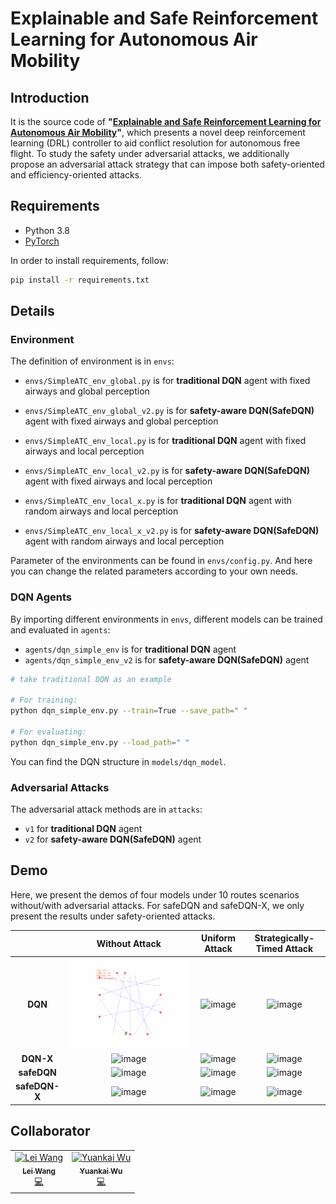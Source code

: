# Explainable and Safe Reinforcement Learning for Autonomous Air Mobility

## Introduction
It is the source code of **"[Explainable and Safe Reinforcement Learning for Autonomous Air Mobility](https://arxiv.org/abs/2211.13474)"**, which presents a novel deep reinforcement learning (DRL)
controller to aid conflict resolution for autonomous free flight. To study the safety under adversarial attacks, we additionally propose an adversarial attack strategy that can impose both safety-oriented and efficiency-oriented attacks.

## Requirements

* Python 3.8
* [PyTorch](http://pytorch.org/)

In order to install requirements, follow:

```bash
pip install -r requirements.txt
```
## Details

### Environment

The definition of environment is in `envs`: 

* `envs/SimpleATC_env_global.py` is for **traditional DQN** agent with fixed airways and global perception

* `envs/SimpleATC_env_global_v2.py` is for **safety-aware DQN(SafeDQN)** agent with fixed airways and global perception

* `envs/SimpleATC_env_local.py` is for **traditional DQN** agent with fixed airways and local perception

* `envs/SimpleATC_env_local_v2.py` is for **safety-aware DQN(SafeDQN)** agent with fixed airways and local perception

* `envs/SimpleATC_env_local_x.py` is for **traditional DQN** agent with random airways and local perception

* `envs/SimpleATC_env_local_x_v2.py` is for **safety-aware DQN(SafeDQN)** agent with random airways and local perception

Parameter of the environments can be found in `envs/config.py`. And here you can change the related parameters according to your own needs. 

### DQN Agents

By importing different environments in `envs`, different models can be trained and evaluated in `agents`:

* `agents/dqn_simple_env` is for **traditional DQN** agent
* `agents/dqn_simple_env_v2` is for **safety-aware DQN(SafeDQN)** agent

```bash
# take traditional DQN as an example

# For training:
python dqn_simple_env.py --train=True --save_path=" "

# For evaluating:
python dqn_simple_env.py --load_path=" "
```


You can find the DQN structure in `models/dqn_model`.
### Adversarial Attacks

The adversarial attack methods are in `attacks`:

* `v1` for **traditional DQN** agent
* `v2` for **safety-aware DQN(SafeDQN)** agent

## Demo
Here, we present the demos of four models under
10 routes scenarios without/with adversarial attacks. For safeDQN and safeDQN-X, we only present the results under safety-oriented attacks.

|               |         Without Attack         |                     Uniform Attack                      |           Strategically-Timed Attack            |
|:-------------:|:------------------------------:|:-------------------------------------------------------:|:-----------------------------------------------:|
|    **DQN**    |   ![image](gifs/DQN-10.gif)    |           ![image](gifs/DQN-10-UniAttack.gif)           |       ![image](gifs/DQN-10-STAttack.gif)        |
|   **DQN-X**   |   ![image](gifs/DQN-X10.gif)   |          ![image](gifs/DQN-X10-UniAttack.gif)           |       ![image](gifs/DQN-X10-STAttack.gif)       |
|  **safeDQN**  | ![image](gifs/safeDQN-10.gif)  |         ![image](gifs/safeDQN-10-UniAttack.gif)         |     ![image](gifs/safeDQN-10-STAttack.gif)      | 
| **safeDQN-X** | ![image](gifs/safeDQN-X10.gif) |        ![image](gifs/safeDQN-X10-UniAttack.gif)         |     ![image](gifs/safeDQN-X10-STAttack.gif)     |


## Collaborator

<table>
  <tr>
    <td align="center"><a href="https://github.com/WLeiiiii"><img src="https://github.com/WLeiiiii.png?size=80" width="80px;" alt="Lei Wang"/><br /><sub><b>Lei Wang</b></sub></a><br /><a href="https://github.com/WLeiiii/Gym-ATC-Attack-Project/commits?author=WLeiiiii" title="Code">💻</a></td>
    <td align="center"><a href="https://github.com/Kaimaoge"><img src="https://github.com/Kaimaoge.png?size=80" width="80px;" alt="Yuankai Wu"/><br /><sub><b>Yuankai Wu</b></sub></a><br /><a href="https://github.com/WLeiiii/Gym-ATC-Attack-Project/commits?author=Kaimaoge" title="Code">💻</a></td>
  </tr>
</table>




